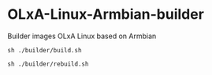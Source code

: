 # OLxA-Linux-Armbian-builder
Builder images OLxA Linux based on Armbian
```
sh ./builder/build.sh
```
```
sh ./builder/rebuild.sh
```

